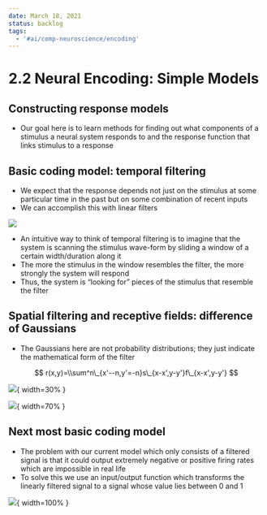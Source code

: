 ```yaml
---
date: March 18, 2021
status: backlog
tags:
  - '#ai/comp-neuroscience/encoding'
---
```


# 2.2 Neural Encoding: Simple Models

## Constructing response models

- Our goal here is to learn methods for finding out what components of a stimulus a neural system responds to and the response function that links stimulus to a response

## Basic coding model: temporal filtering

- We expect that the response depends not just on the stimulus at some particular time in the past but on some combination of recent inputs
- We can accomplish this with linear filters

![](2.2.1.png)

- An intuitive way to think of temporal filtering is to imagine that the system is scanning the stimulus wave-form by sliding a window of a certain width/duration along it
- The more the stimulus in the window resembles the filter, the more strongly the system will respond
- Thus, the system is “looking for” pieces of the stimulus that resemble the filter

## Spatial filtering and receptive fields: difference of Gaussians

- The Gaussians here are not probability distributions; they just indicate the mathematical form of the filter

$$
r(x,y)=\\sum^n\_{x'--n,y'=-n}s\_{x-x',y-y'}f\_{x-x',y-y'}
$$

![](2.2.2.png#center){ width=30% }

![](2.2.3.png#center){ width=70% }

## Next most basic coding model

- The problem with our current model which only consists of a filtered signal is that it could output extremely negative or positive firing rates which are impossible in real life
- To solve this we use an input/output function which transforms the linearly filtered signal to a signal whose value lies between 0 and 1

![](2.2.4.png){ width=100% }
